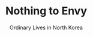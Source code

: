 ---
title: "Nothing to Envy"
slug: "nothing-to-envy"
subtitle: "Ordinary Lives in North Korea"
publisher: "Spiegel & Grau"
published: "2009"
asin: "0385523904"
authors: 
  - barbara-demick
started: "2011-07-26"
start_year: "2011"
finished: "2011-07-26"
---